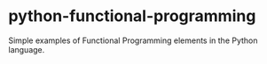 # python-functional-programming
Simple examples of Functional Programming elements in the Python language.
